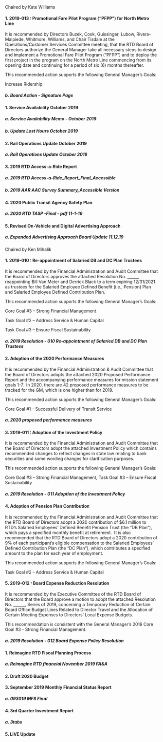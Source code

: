 Chaired by Kate Williams

#### 1. 2019-013 : Promotional Fare Pilot Program (“PFPP”) for North Metro Line

It is recommended by Directors Buzek, Cook, Guissinger, Lubow, Rivera-Malpiede, Whitmore, Williams, and Chair Tisdale at the Operations/Customer Services Committee meeting, that the RTD Board of Directors authorize the General Manager take all necessary steps to design and implement a Promotional Fare Pilot Program (“PFPP”) and to deploy the first project in the program on the North Metro Line commencing from its opening date and continuing for a period of six (6) months thereafter.

This recommended action supports the following General Manager’s Goals:

Increase Ridership

##### b. Board Action - Signature Page

#### 1. Service Availability October 2019

##### a. Service Availability Memo - October 2019

##### b. Update Lost Hours October 2019

#### 2. Rail Operations Update October 2019

##### a. Rail Operations Update October 2019

#### 3. 2019 RTD Access-a-Ride Report

##### a. 2019 RTD Access-a-Ride_Report_Final_Accessible

##### b. 2019 AAR AAC Survey Summary_Accessible Version

#### 4. 2020 Public Transit Agency Safety Plan

##### a. 2020 RTD TASP -Final - pdf  11-1-19

#### 5. Revised On-Vehicle and Digital Advertising Approach

##### a. Expanded Advertising Approach Board Update 11.12.19

Chaired by Ken Mihalik

#### 1. 2019-010 : Re-appointment of Salaried DB and DC Plan Trustees

It is recommended by the Financial Administration and Audit Committee that the Board of Directors approves the attached Resolution No. ______ reappointing Bill Van Meter and Derrick Black to a term expiring 12/31/2021 as trustees for the Salaried Employee Defined Benefit (i.e., Pension) Plan and Salaried Employee Defined Contribution Plan.

This recommended action supports the following General Manager’s Goals:

Core Goal #3 – Strong Financial Management

Task Goal #2 – Address Service & Human Capital

Task Goal #3 – Ensure Fiscal Sustainability

##### a. 2019 Resolution - 010 Re-appointment of Salaried DB and DC Plan Trustees

#### 2. Adoption of the 2020 Performance Measures

It is recommended by the Financial Administration & Audit Committee that the Board of Directors adopts the attached 2020 Proposed Performance Report and the accompanying performance measures for mission statement goals 1-7.  In 2020, there are 42 proposed performance measures to be tracked for the GM, which is one higher than for 2019.

This recommended action supports the following General Manager’s Goals:

Core Goal #1 – Successful Delivery of Transit Service

##### a. 2020 proposed performance measures

#### 3. 2019-011 : Adoption of the Investment Policy

It is recommended by the Financial Administration and Audit Committee that the Board of Directors adopt the attached Investment Policy which contains recommended changes to reflect changes in state law relating to bank securities and some wording changes for clarification purposes.

This recommended action supports the following General Manager’s Goals:

Core Goal #3 – Strong Financial Management, Task Goal #3 – Ensure Fiscal Sustainability

##### a. 2019 Resolution - 011 Adoption of the Investment Policy

#### 4. Adoption of Pension Plan Contribution

It is recommended by the Financial Administration and Audit Committee that the RTD Board of Directors adopt a 2020 contribution of $6.1 million to RTD’s Salaried Employees’ Defined Benefit Pension Trust (the “DB Plan”), which pays a specified monthly benefit at retirement.  It is also recommended that the RTD Board of Directors adopt a 2020 contribution of 9% of each participant’s eligible compensation to the Salaried Employees’ Defined Contribution Plan (the “DC Plan”), which contributes a specified amount to the plan for each year of employment.

This recommended action supports the following General Manager’s Goals:

Task Goal #2 – Address Service & Human Capital

#### 5. 2019-012 : Board Expense Reduction Resolution

It is recommended by the Executive Committee of the RTD Board of Directors that the Board approve a motion to adopt the attached Resolution No. ______, Series of 2019, concerning a Temporary Reduction of Certain Board Office Budget Lines Related to Director Travel and the Allocation of Certain Meeting Expenses to Directors’ Local Expense Budgets.

This recommendation is consistent with the General Manager’s 2019 Core Goal #3 - Strong Financial Management.

##### a. 2019 Resolution - 012 Board Expense Policy Resolution

#### 1. Reimagine RTD Fiscal Planning Process

##### a. Reimagine RTD financial November 2019 FA&A

#### 2. Draft 2020 Budget

#### 3. September 2019 Monthly Financial Status Report

##### a. 093019 MFS Final

#### 4. 3rd Quarter Investment Report

##### a. 3tabs

#### 5. LiVE Update